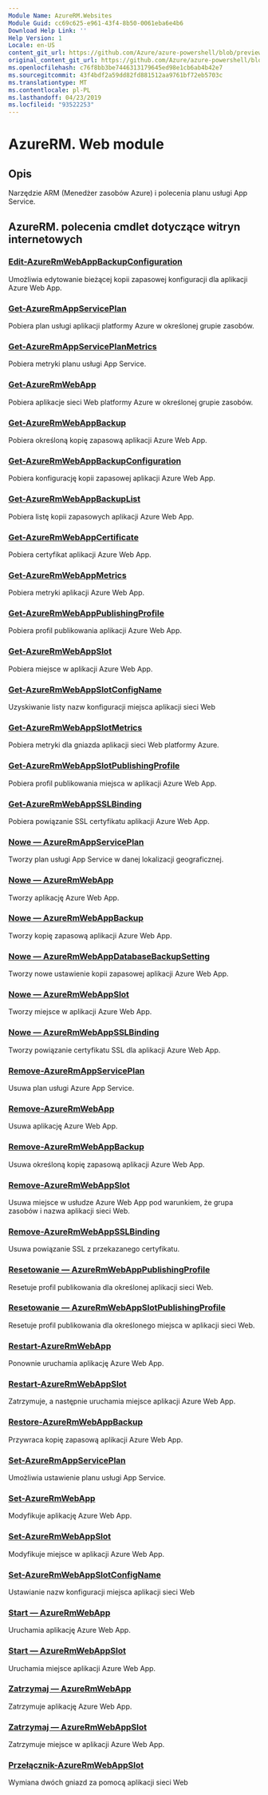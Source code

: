 ```yaml
---
Module Name: AzureRM.Websites
Module Guid: cc69c625-e961-43f4-8b50-0061eba6e4b6
Download Help Link: ''
Help Version: 1
Locale: en-US
content_git_url: https://github.com/Azure/azure-powershell/blob/preview/src/ResourceManager/Websites/Commands.Websites/help/AzureRM.Websites.md
original_content_git_url: https://github.com/Azure/azure-powershell/blob/preview/src/ResourceManager/Websites/Commands.Websites/help/AzureRM.Websites.md
ms.openlocfilehash: c76f8bb3be7446313179645ed98e1cb6ab4b42e7
ms.sourcegitcommit: 43f4bdf2a59dd82fd881512aa9761bf72eb5703c
ms.translationtype: MT
ms.contentlocale: pl-PL
ms.lasthandoff: 04/23/2019
ms.locfileid: "93522253"
---
```

# AzureRM. Web module
## Opis
Narzędzie ARM (Menedżer zasobów Azure) i polecenia planu usługi App Service.

## AzureRM. polecenia cmdlet dotyczące witryn internetowych
### [Edit-AzureRmWebAppBackupConfiguration](Edit-AzureRmWebAppBackupConfiguration.md)
Umożliwia edytowanie bieżącej kopii zapasowej konfiguracji dla aplikacji Azure Web App.

### [Get-AzureRmAppServicePlan](Get-AzureRmAppServicePlan.md)
Pobiera plan usługi aplikacji platformy Azure w określonej grupie zasobów.

### [Get-AzureRmAppServicePlanMetrics](Get-AzureRmAppServicePlanMetrics.md)
Pobiera metryki planu usługi App Service.

### [Get-AzureRmWebApp](Get-AzureRmWebApp.md)
Pobiera aplikacje sieci Web platformy Azure w określonej grupie zasobów.

### [Get-AzureRmWebAppBackup](Get-AzureRmWebAppBackup.md)
Pobiera określoną kopię zapasową aplikacji Azure Web App.

### [Get-AzureRmWebAppBackupConfiguration](Get-AzureRmWebAppBackupConfiguration.md)
Pobiera konfigurację kopii zapasowej aplikacji Azure Web App.

### [Get-AzureRmWebAppBackupList](Get-AzureRmWebAppBackupList.md)
Pobiera listę kopii zapasowych aplikacji Azure Web App.

### [Get-AzureRmWebAppCertificate](Get-AzureRmWebAppCertificate.md)
Pobiera certyfikat aplikacji Azure Web App.

### [Get-AzureRmWebAppMetrics](Get-AzureRmWebAppMetrics.md)
Pobiera metryki aplikacji Azure Web App.

### [Get-AzureRmWebAppPublishingProfile](Get-AzureRmWebAppPublishingProfile.md)
Pobiera profil publikowania aplikacji Azure Web App.

### [Get-AzureRmWebAppSlot](Get-AzureRmWebAppSlot.md)
Pobiera miejsce w aplikacji Azure Web App.

### [Get-AzureRmWebAppSlotConfigName](Get-AzureRmWebAppSlotConfigName.md)
Uzyskiwanie listy nazw konfiguracji miejsca aplikacji sieci Web

### [Get-AzureRmWebAppSlotMetrics](Get-AzureRmWebAppSlotMetrics.md)
Pobiera metryki dla gniazda aplikacji sieci Web platformy Azure.

### [Get-AzureRmWebAppSlotPublishingProfile](Get-AzureRmWebAppSlotPublishingProfile.md)
Pobiera profil publikowania miejsca w aplikacji Azure Web App.

### [Get-AzureRmWebAppSSLBinding](Get-AzureRmWebAppSSLBinding.md)
Pobiera powiązanie SSL certyfikatu aplikacji Azure Web App.

### [Nowe — AzureRmAppServicePlan](New-AzureRmAppServicePlan.md)
Tworzy plan usługi App Service w danej lokalizacji geograficznej.

### [Nowe — AzureRmWebApp](New-AzureRmWebApp.md)
Tworzy aplikację Azure Web App.

### [Nowe — AzureRmWebAppBackup](New-AzureRmWebAppBackup.md)
Tworzy kopię zapasową aplikacji Azure Web App.

### [Nowe — AzureRmWebAppDatabaseBackupSetting](New-AzureRmWebAppDatabaseBackupSetting.md)
Tworzy nowe ustawienie kopii zapasowej aplikacji Azure Web App.

### [Nowe — AzureRmWebAppSlot](New-AzureRmWebAppSlot.md)
Tworzy miejsce w aplikacji Azure Web App.

### [Nowe — AzureRmWebAppSSLBinding](New-AzureRmWebAppSSLBinding.md)
Tworzy powiązanie certyfikatu SSL dla aplikacji Azure Web App.

### [Remove-AzureRmAppServicePlan](Remove-AzureRmAppServicePlan.md)
Usuwa plan usługi Azure App Service.

### [Remove-AzureRmWebApp](Remove-AzureRmWebApp.md)
Usuwa aplikację Azure Web App.

### [Remove-AzureRmWebAppBackup](Remove-AzureRmWebAppBackup.md)
Usuwa określoną kopię zapasową aplikacji Azure Web App.

### [Remove-AzureRmWebAppSlot](Remove-AzureRmWebAppSlot.md)
Usuwa miejsce w usłudze Azure Web App pod warunkiem, że grupa zasobów i nazwa aplikacji sieci Web.

### [Remove-AzureRmWebAppSSLBinding](Remove-AzureRmWebAppSSLBinding.md)
Usuwa powiązanie SSL z przekazanego certyfikatu.

### [Resetowanie — AzureRmWebAppPublishingProfile](Reset-AzureRmWebAppPublishingProfile.md)
Resetuje profil publikowania dla określonej aplikacji sieci Web.

### [Resetowanie — AzureRmWebAppSlotPublishingProfile](Reset-AzureRmWebAppSlotPublishingProfile.md)
Resetuje profil publikowania dla określonego miejsca w aplikacji sieci Web.

### [Restart-AzureRmWebApp](Restart-AzureRmWebApp.md)
Ponownie uruchamia aplikację Azure Web App.

### [Restart-AzureRmWebAppSlot](Restart-AzureRmWebAppSlot.md)
Zatrzymuje, a następnie uruchamia miejsce aplikacji Azure Web App.

### [Restore-AzureRmWebAppBackup](Restore-AzureRmWebAppBackup.md)
Przywraca kopię zapasową aplikacji Azure Web App.

### [Set-AzureRmAppServicePlan](Set-AzureRmAppServicePlan.md)
Umożliwia ustawienie planu usługi App Service.

### [Set-AzureRmWebApp](Set-AzureRmWebApp.md)
Modyfikuje aplikację Azure Web App.

### [Set-AzureRmWebAppSlot](Set-AzureRmWebAppSlot.md)
Modyfikuje miejsce w aplikacji Azure Web App.

### [Set-AzureRmWebAppSlotConfigName](Set-AzureRmWebAppSlotConfigName.md)
Ustawianie nazw konfiguracji miejsca aplikacji sieci Web

### [Start — AzureRmWebApp](Start-AzureRmWebApp.md)
Uruchamia aplikację Azure Web App.

### [Start — AzureRmWebAppSlot](Start-AzureRmWebAppSlot.md)
Uruchamia miejsce aplikacji Azure Web App.

### [Zatrzymaj — AzureRmWebApp](Stop-AzureRmWebApp.md)
Zatrzymuje aplikację Azure Web App.

### [Zatrzymaj — AzureRmWebAppSlot](Stop-AzureRmWebAppSlot.md)
Zatrzymuje miejsce w aplikacji Azure Web App.

### [Przełącznik-AzureRmWebAppSlot](Switch-AzureRmWebAppSlot.md)
Wymiana dwóch gniazd za pomocą aplikacji sieci Web

